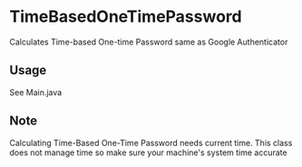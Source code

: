 # TimeBasedOneTimePassword
Calculates Time-based One-time Password same as Google Authenticator

## Usage
See Main.java

## Note
Calculating Time-Based One-Time Password needs current time.
This class does not manage time so make sure your machine's system time accurate
